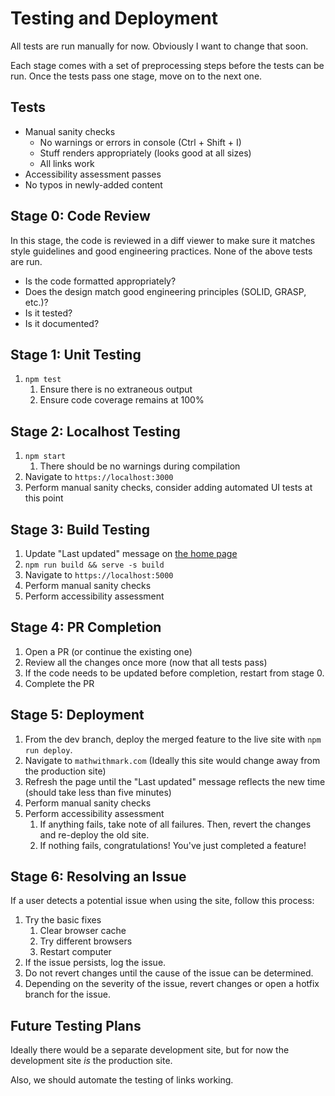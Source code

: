 # Testing and Deployment

All tests are run manually for now. Obviously I want to change that soon.

Each stage comes with a set of preprocessing steps before the tests can be run. Once the tests pass one stage, move on to the next one.

## Tests

-   Manual sanity checks
    -   No warnings or errors in console (Ctrl + Shift + I)
    -   Stuff renders appropriately (looks good at all sizes)
    -   All links work
-   Accessibility assessment passes
-   No typos in newly-added content

## Stage 0: Code Review

In this stage, the code is reviewed in a diff viewer to make sure it matches style guidelines and good engineering practices. None of the above tests are run.

-   Is the code formatted appropriately?
-   Does the design match good engineering principles (SOLID, GRASP, etc.)?
-   Is it tested?
-   Is it documented?

## Stage 1: Unit Testing

1. `npm test`
    1. Ensure there is no extraneous output
    1. Ensure code coverage remains at 100%

## Stage 2: Localhost Testing

1. `npm start`
    1. There should be no warnings during compilation
1. Navigate to `https://localhost:3000`
1. Perform manual sanity checks, consider adding automated UI tests at this point

## Stage 3: Build Testing

1. Update "Last updated" message on [the home page](../src/pages/Home.tsx)
1. `npm run build && serve -s build`
1. Navigate to `https://localhost:5000`
1. Perform manual sanity checks
1. Perform accessibility assessment

## Stage 4: PR Completion

1. Open a PR (or continue the existing one)
1. Review all the changes once more (now that all tests pass)
1. If the code needs to be updated before completion, restart from stage 0.
1. Complete the PR

## Stage 5: Deployment

1. From the dev branch, deploy the merged feature to the live site with `npm run deploy`.
1. Navigate to `mathwithmark.com` (Ideally this site would change away from the production site)
1. Refresh the page until the "Last updated" message reflects the new time (should take less than five minutes)
1. Perform manual sanity checks
1. Perform accessibility assessment
    1. If anything fails, take note of all failures. Then, revert the changes and re-deploy the old site.
    1. If nothing fails, congratulations! You've just completed a feature!

## Stage 6: Resolving an Issue

If a user detects a potential issue when using the site, follow this process:

1. Try the basic fixes
    1. Clear browser cache
    1. Try different browsers
    1. Restart computer
1. If the issue persists, log the issue.
1. Do not revert changes until the cause of the issue can be determined.
1. Depending on the severity of the issue, revert changes or open a hotfix branch for the issue.

## Future Testing Plans

Ideally there would be a separate development site, but for now the development site _is_ the production site.

Also, we should automate the testing of links working.
